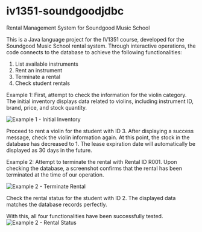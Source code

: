 # iv1351-soundgoodjdbc
 Rental Management System for Soundgood Music School

This is a Java language project for the IV1351 course, developed for the Soundgood Music School rental system. Through interactive operations, the code connects to the database to achieve the following functionalities:

1. List available instruments
2. Rent an instrument
3. Terminate a rental
4. Check student rentals

Example 1: First, attempt to check the information for the violin category. The initial inventory displays data related to violins, including instrument ID, brand, price, and stock quantity.  

![Example 1 - Initial Inventory](screenshots/screenshot1.png)

Proceed to rent a violin for the student with ID 3. After displaying a success message, check the violin information again. At this point, the stock in the database has decreased to 1.  The lease expiration date will automatically be displayed as 30 days in the future.

Example 2: Attempt to terminate the rental with Rental ID R001. Upon checking the database, a screenshot confirms that the rental has been terminated at the time of our operation.  

![Example 2 - Terminate Rental](screenshots/screenshot2.png)

Check the rental status for the student with ID 2. The displayed data matches the database records perfectly.  

With this, all four functionalities have been successfully tested.
![Example 2 - Rental Status](screenshots/screenshot3.png)